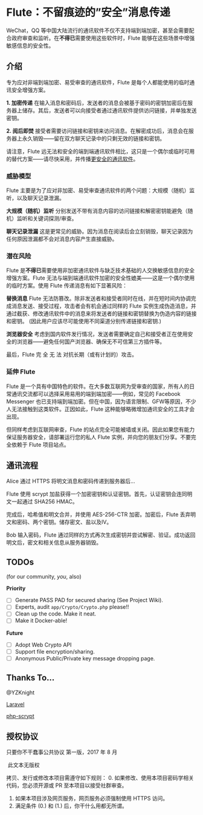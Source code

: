 # Flute：不留痕迹的”安全”消息传递
WeChat，QQ 等中国大陆流行的通讯软件不仅不支持端到端加密，甚至会需要配合政府审查和监听。在**不得已**需要使用这些软件时，Flute 能够在这些场景中增强敏感信息的安全性。

## 介绍

专为应对非端到端加密、易受审查的通讯软件，Flute 是每个人都能使用的临时通讯安全增强方案。

**1. 加密传递**
在输入消息和密码后，发送者的消息会被基于密码的密钥加密后在服务器上储存。其后，发送者可以向接受者通过通讯软件提供访问链接，并单独发送密钥。

**2. 阅后即焚**
接受者需要访问链接和密钥来访问消息。在解密成功后，消息会在服务器上永久销毁——留在双方聊天记录中的只剩无效的链接和密钥。

请注意，Flute 远无法和安全的端到端通讯软件相比，这只是一个偶尔或临时可用的替代方案——请尽快采用，并传播[更安全的通讯软件](https://blog.yitianshijie.net/2017/03/31/im-apps-security-check-v1point1/)。

### 威胁模型
Flute 主要是为了应对非加密、易受审查通讯软件的两个问题：大规模（随机）监听，以及聊天记录泄漏。

**大规模（随机）监听**
分别发送不带有消息内容的访问链接和解密密钥能避免（随机）监听和关键词探测/审查。

**聊天记录泄漏**
这是更常见的威胁。因为消息在阅读后会立刻销毁，聊天记录因为任何原因泄漏都不会对消息内容产生直接威胁。

### 潜在风险
Flute 是**不得已**需要使用非加密通讯软件与缺乏技术基础的人交换敏感信息的安全增强方案。Flute 无法与端到端通讯软件加密的安全性媲美——这是一个偶尔使用的临时方案。使用 Flute 传递消息有如下显著风险：

**替换消息**
Flute 无法防篡改。除非发送者和接受者同时在线，并在短时间内协调完成消息发送、接受过程，攻击者会有机会通过同样的 Flute 实例生成伪造消息，并通过截获、修改通讯软件中的消息来将发送者的链接和密钥替换为伪造内容的链接和密钥。
(因此用户应该尽可能使用不同渠道分别传递链接和密钥.)

**浏览器安全**
考虑到国内软件发行情况，发送者需要确定自己和接受者正在使用安全的浏览器——避免任何国产浏览器、确保无不可信第三方插件等。

最后，Flute 完 全 无 法 对抗长期（或有计划的）攻击。

### 延伸 Flute
Flute 是一个具有中国特色的软件。在大多数互联网为受审查的国家，所有人的日常通讯交流都可以选择采用易用的端到端加密——例如，常见的 Facebook Messenger 也已支持端到端加密。但在中国，因为语言限制、GFW等原因，不少人无法接触到这类软件。正因如此，Flute 这种能够略微增加通讯安全的工具才会出现。

但同样考虑到互联网审查，Flute 的站点完全可能被墙或关闭。因此如果您有能力保证服务器安全，请部署运行您的私人 Flute 实例，并向您的朋友们分享。不要完全依赖于 Flute 项目站点。

## 通讯流程
Alice 通过 HTTPS 将明文消息和密码传递到服务器后…

Flute 使用 scrypt 加盐获得一个加密密钥和认证密钥。首先，认证密钥会连同明文一起通过 SHA256 HMAC。

完成后，哈希值和明文合并，并使用 AES-256-CTR 加密。加密后，Flute 丢弃明文和密码、两个密钥。储存密文、盐以及IV。

Bob 输入密码，Flute 通过同样的方式再次生成密钥并尝试解密、验证。成功返回明文后，密文和相关信息从服务器销毁。

## TODOs

 (for our community, *you*, also)

**Priority**
- [ ] Generate PASS PAD for secured sharing (See Project Wiki).
- [ ] Experts, audit `app/Crypto/Crypto.php` please!!
- [ ] Clean up the code. Make it neat. 
- [ ] Make it Docker-able!

**Future**
- [ ] Adopt Web Crypto API
- [ ] Support file encryption/sharing.
- [ ] Anonymous Public/Private key message dropping page.

## Thanks To...

@YZKnight

[Laravel](http://laravel.com)

[php-scrypt](https://github.com/DomBlack/php-scrypt)

## 授权协议
 只要你不干蠢事公共协议
   第一版，2017 年 8 月

​         此文本无版权


 拷贝、发行或修改本项目需遵守如下规则：
0. 如果修改、使用本项目密码学相关代码，您必须开源或 PR 至本项目以接受社群审查。
1. 如果本项目涉及网页服务，网页服务必须强制使用 HTTPS 访问。
2. 满足条件 (0.) 和 (1.) 后，你干什么用都无所谓。

